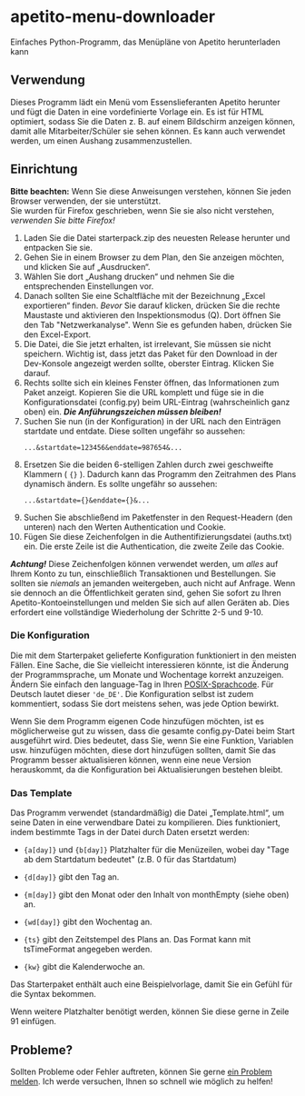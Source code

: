 # apetito-menu-downloader
Einfaches Python-Programm, das Menüpläne von Apetito herunterladen kann

## Verwendung
Dieses Programm lädt ein Menü vom Essenslieferanten Apetito herunter und fügt die Daten in eine vordefinierte Vorlage ein. Es ist für HTML optimiert, sodass Sie die Daten z. B. auf einem Bildschirm anzeigen können, damit alle Mitarbeiter/Schüler sie sehen können. Es kann auch verwendet werden, um einen Aushang zusammenzustellen.

## Einrichtung
**Bitte beachten:** Wenn Sie diese Anweisungen verstehen, können Sie jeden Browser verwenden, der sie unterstützt. <br> Sie wurden für Firefox geschrieben, wenn Sie sie also nicht verstehen, *verwenden Sie bitte Firefox!*
1. Laden Sie die Datei starterpack.zip des neuesten Release herunter und entpacken Sie sie.
1. Gehen Sie in einem Browser zu dem Plan, den Sie anzeigen möchten, und klicken Sie auf „Ausdrucken“.
2. Wählen Sie dort „Aushang drucken“ und nehmen Sie die entsprechenden Einstellungen vor.
3. Danach sollten Sie eine Schaltfläche mit der Bezeichnung „Excel exportieren“ finden. *Bevor* Sie darauf klicken, drücken Sie die rechte Maustaste und aktivieren den Inspektionsmodus (Q). Dort öffnen Sie den Tab "Netzwerkanalyse". Wenn Sie es gefunden haben, drücken Sie den Excel-Export.
4. Die Datei, die Sie jetzt erhalten, ist irrelevant, Sie müssen sie nicht speichern. Wichtig ist, dass jetzt das Paket für den Download in der Dev-Konsole angezeigt werden sollte, oberster Eintrag. Klicken Sie darauf.
5. Rechts sollte sich ein kleines Fenster öffnen, das Informationen zum Paket anzeigt. Kopieren Sie die URL komplett und füge sie in die Konfigurationsdatei (config.py) beim URL-Eintrag (wahrscheinlich ganz oben) ein. ***Die Anführungszeichen müssen bleiben!***
6. Suchen Sie nun (in der Konfiguration) in der URL nach den Einträgen startdate und entdate. Diese sollten ungefähr so ​​aussehen:
   ```
   ...&startdate=123456&enddate=987654&...
   ```
8. Ersetzen Sie die beiden 6-stelligen Zahlen durch zwei geschweifte Klammern ( ```{}``` ). Dadurch kann das Programm den Zeitrahmen des Plans dynamisch ändern. Es sollte ungefähr so ​​aussehen:
   ```
   ...&startdate={}&enddate={}&...
   ```
10. Suchen Sie abschließend im Paketfenster in den Request-Headern (den unteren) nach den Werten Authentication und Cookie.
11. Fügen Sie diese Zeichenfolgen in die Authentifizierungsdatei (auths.txt) ein. Die erste Zeile ist die Authentication, die zweite Zeile das Cookie.

***Achtung!*** Diese Zeichenfolgen können verwendet werden, um *alles* auf Ihrem Konto zu tun, einschließlich Transaktionen und Bestellungen. Sie sollten sie *niemals* an jemanden weitergeben, auch nicht auf Anfrage. Wenn sie dennoch an die Öffentlichkeit geraten sind, gehen Sie sofort zu Ihren Apetito-Kontoeinstellungen und melden Sie sich auf allen Geräten ab. Dies erfordert eine vollständige Wiederholung der Schritte 2-5 und 9-10.

### Die Konfiguration
Die mit dem Starterpaket gelieferte Konfiguration funktioniert in den meisten Fällen. Eine Sache, die Sie vielleicht interessieren könnte, ist die Änderung der Programmsprache, um Monate und Wochentage korrekt anzuzeigen. Ändern Sie einfach den language-Tag in Ihren [POSIX-Sprachcode](https://learn.microsoft.com/en-us/globalization/locale/other-locale-names#posix). Für Deutsch lautet dieser ```'de_DE'```. Die Konfiguration selbst ist zudem kommentiert, sodass Sie dort meistens sehen, was jede Option bewirkt.

Wenn Sie dem Programm eigenen Code hinzufügen möchten, ist es möglicherweise gut zu wissen, dass die gesamte config.py-Datei beim Start ausgeführt wird. Dies bedeutet, dass Sie, wenn Sie eine Funktion, Variablen usw. hinzufügen möchten, diese dort hinzufügen sollten, damit Sie das Programm besser aktualisieren können, wenn eine neue Version herauskommt, da die Konfiguration bei Aktualisierungen bestehen bleibt.

### Das Template
Das Programm verwendet (standardmäßig) die Datei „Template.html“, um seine Daten in eine verwendbare Datei zu kompilieren. Dies funktioniert, indem bestimmte Tags in der Datei durch Daten ersetzt werden:

- ```{a[day]}``` und ```{b[day]}``` Platzhalter für die Menüzeilen, wobei day "Tage ab dem Startdatum bedeutet" (z.B. 0 für das Startdatum)

- ```{d[day]}``` gibt den Tag an.

- ```{m[day]}``` gibt den Monat oder den Inhalt von monthEmpty (siehe oben) an.

- ```{wd[day]}``` gibt den Wochentag an.

- ```{ts}``` gibt den Zeitstempel des Plans an. Das Format kann mit tsTimeFormat angegeben werden.

- ```{kw}``` gibt die Kalenderwoche an.

Das Starterpaket enthält auch eine Beispielvorlage, damit Sie ein Gefühl für die Syntax bekommen.

Wenn weitere Platzhalter benötigt werden, können Sie diese gerne in Zeile 91 einfügen.

## Probleme?

Sollten Probleme oder Fehler auftreten, können Sie gerne [ein Problem melden](https://github.com/Josua-P/apetito-menu-downloader/issues). Ich werde versuchen, Ihnen so schnell wie möglich zu helfen!
